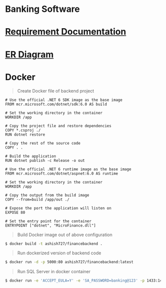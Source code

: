 # Banking Software

# [Requirement Documentation](https://drive.google.com/drive/folders/1yjGdrrZCC8MbEl-sCysheDCFVfe0Fe8_?usp=sharing)

# [ER Diagram](https://github.com/Banking-Software/Backend/blob/main/README/E-commerce%20ER-Diagram.pdf)

# Docker

> Create Docker file of backend project

```docker
# Use the official .NET 6 SDK image as the base image
FROM mcr.microsoft.com/dotnet/sdk:6.0 AS build

# Set the working directory in the container
WORKDIR /app

# Copy the project file and restore dependencies
COPY *.csproj ./
RUN dotnet restore

# Copy the rest of the source code
COPY . .

# Build the application
RUN dotnet publish -c Release -o out

# Use the official .NET 6 runtime image as the base image
FROM mcr.microsoft.com/dotnet/aspnet:6.0 AS runtime

# Set the working directory in the container
WORKDIR /app

# Copy the output from the build image
COPY --from=build /app/out ./

# Expose the port the application will listen on
EXPOSE 80

# Set the entry point for the container
ENTRYPOINT ["dotnet", "MicroFinance.dll"]
```

> Build Docker image out of above configuration
```bash
$ docker build -t ashish727/financebackend .

```
> Run dockerized version of backend code
```bash
$ docker run -d -p 5000:80 ashish727/financebackend:latest 
```


> Run SQL Server in docker container
```bash
$ docker run -e 'ACCEPT_EULA=Y' -e 'SA_PASSWORD=banking@123' -p 1433:1433 --name sql_server_container -d mcr.microsoft.com/mssql/server:2022-latest
```